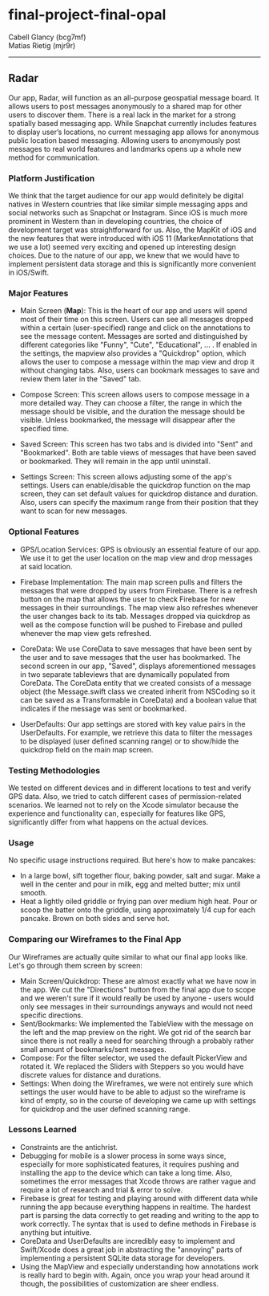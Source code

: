 # final-project-final-opal

Cabell Glancy (bcg7mf) <br>
Matias Rietig (mjr9r)

---
## Radar
Our app, Radar, will function as an all-purpose geospatial message board. It allows users to post messages anonymously to a shared map for other users to discover them. There is a real lack in the market for a strong spatially based messaging app. While Snapchat currently includes features to display user’s locations, no current messaging app allows for anonymous public location based messaging. Allowing users to anonymously post messages to real world features and landmarks opens up a whole new method for communication. 

### Platform Justification
We think that the target audience for our app would definitely be digital natives in Western countries that like similar simple messaging apps and social networks such as Snapchat or Instagram. Since iOS is much more prominent in Western than in developing countries, the choice of development target was straightforward for us. Also, the MapKit of iOS and the new features that were introduced with iOS 11 (MarkerAnnotations that we use a lot) seemed very exciting and opened up interesting design choices.
Due to the nature of our app, we knew that we would have to implement persistent data storage and this is significantly more convenient in iOS/Swift.

### Major Features
- Main Screen (**Map**): This is the heart of our app and users will spend most of their time on this screen. Users can see all messages dropped within a certain (user-specified) range and click on the annotations to see the message content. Messages are sorted and distinguished by different categories like "Funny", "Cute", "Educational", ... . If enabled in the settings, the mapview also provides a "Quickdrop" option, which allows the user to compose a message within the map view and drop it without changing tabs. Also, users can bookmark messages to save and review them later in the "Saved" tab.

- Compose Screen: This screen allows users to compose message in a more detailed way. They can choose a filter, the range in which the message should be visible, and the duration the message should be visible. Unless bookmarked, the message will disappear after the specified time.

- Saved Screen: This screen has two tabs and is divided into "Sent" and "Bookmarked". Both are table views of messages that have been saved or bookmarked. They will remain in the app until uninstall.

- Settings Screen: This screen allows adjusting some of the app's settings. Users can enable/disable the quickdrop function on the map screen, they can set default values for quickdrop distance and duration. Also, users can specify the maximum range from their position that they want to scan for new messages.

### Optional Features
- GPS/Location Services: GPS is obviously an essential feature of our app. We use it to get the user location on the map view and drop messages at said location. 

- Firebase Implementation: The main map screen pulls and filters the messages that were dropped by users from Firebase. There is a refresh button on the map that allows the user to check Firebase for new messages in their surroundings. The map view also refreshes whenever the user changes back to its tab. Messages dropped via quickdrop as well as the compose function will be pushed to Firebase and pulled whenever the map view gets refreshed.

- CoreData: We use CoreData to save messages that have been sent by the user and to save messages that the user has bookmarked. The second screen in our app, "Saved", displays aforementioned messages in two separate tableviews that are dynamically populated from CoreData. The CoreData entity that we created consists of a message object (the Message.swift class we created inherit from NSCoding so it can be saved as a Transformable in CoreData) and a boolean value that indicates if the message was sent or bookmarked.

- UserDefaults: Our app settings are stored with key value pairs in the UserDefaults. For example, we retrieve this data to filter the messages to be displayed (user defined scanning range) or to show/hide the quickdrop field on the main map screen. 

### Testing Methodologies
We tested on different devices and in different locations to test and verify GPS data. Also, we tried to catch different cases of permission-related scenarios. We learned not to rely on the Xcode simulator because the experience and functionality can, especially for features like GPS, significantly differ from what happens on the actual devices.

### Usage
No specific usage instructions required. But here's how to make pancakes:
- In a large bowl, sift together flour, baking powder, salt and sugar. Make a well in the center and pour in milk, egg and melted butter; mix until smooth.
- Heat a lightly oiled griddle or frying pan over medium high heat. Pour or scoop the batter onto the griddle, using approximately 1/4 cup for each pancake. Brown on both sides and serve hot.

### Comparing our Wireframes to the Final App
Our Wireframes are actually quite similar to what our final app looks like. Let's go through them screen by screen:
- Main Screen/Quickdrop: These are almost exactly what we have now in the app. We cut the "Directions" button from the final app due to scope and we weren't sure if it would really be used by anyone - users would only see messages in their surroundings anyways and would not need specific directions.
- Sent/Bookmarks: We implemented the TableView with the message on the left and the map preview on the right. We got rid of the search bar since there is not really a need for searching through a probably rather small amount of bookmarks/sent messages.
- Compose: For the filter selector, we used the default PickerView and rotated it. We replaced the Sliders with Steppers so you would have discrete values for distance and durations.
- Settings: When doing the Wireframes, we were not entirely sure which settings the user would have to be able to adjust so the wireframe is kind of empty, so in the course of developing we came up with settings for quickdrop and the user defined scanning range.

### Lessons Learned
- Constraints are the antichrist.
- Debugging for mobile is a slower process in some ways since, especially for more sophisticated features, it requires pushing and installing the app to the device which can take a long time. Also, sometimes the error messages that Xcode throws are rather vague and require a lot of research and trial & error to solve.
- Firebase is great for testing and playing around with different data while running the app because everything happens in realtime. The hardest part is parsing the data correctly to get reading and writing to the app to work correctly. The syntax that is used to define methods in Firebase is anything but intuitive.
- CoreData and UserDefaults are incredibly easy to implement and Swift/Xcode does a great job in abstracting the "annoying" parts of implementing a persistent SQLite data storage for developers.
- Using the MapView and especially understanding how annotations work is really hard to begin with. Again, once you wrap your head around it though, the possibilities of customization are sheer endless.
